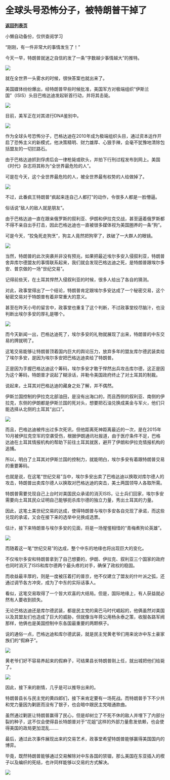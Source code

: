 # 全球头号恐怖分子，被特朗普干掉了

[**返回列表页**](/gzh/政事堂2019)

小懒自动备份，仅供查阅学习

  

“刚刚，有一件非常大的事情发生了！”

  

今天一早，特朗普就迷之自信的发了一条“字数越少事情越大”的推特。  

  

![](https://mmbiz.qpic.cn/mmbiz_png/rxhS23yu8cONrQAPTJ739sT5BPll3UtXia0IRPNuTtHs0YlqHhg2iczpynxN9ocp7QoBWfpBNmdhicibYJ057nQXbg/640?wx_fmt=png)

就在全世界一头雾水的时候，很快答案也就出来了。

  

美国媒体纷纷爆出，经特朗普早些时候批准，美国军方对极端组织“伊斯兰国”（ISIS）头目巴格达迪发起斩首行动，并将其击毙。

  

![](https://mmbiz.qpic.cn/mmbiz_png/qkQTRn2Z9Nwa5gAjorgwhElnF5QKNPQ6iaOsZeNZhGX2tNw5tjFCRxNYC1kicicic0Z5SwSicuCAdqw9NwLVZKiagyVQ/640?wx_fmt=png)

  

目前，美军正在对其进行DNA鉴别中。  

  

![](https://mmbiz.qpic.cn/mmbiz_jpg/rxhS23yu8cONrQAPTJ739sT5BPll3UtXfhIWrcehKA0lZkrrYgPZzszXlEtEYianx4QD0K1v7nZP2J1iaynicXAbA/640?wx_fmt=jpeg)

  

作为全球头号恐怖分子，巴格达迪在2010年成为极端组织头目，通过资本运作开启了恐怖主义的新模式，他决策精明、财力雄厚、心狠手辣，会毫不犹豫地清除包括盟友的一切拦路石。  

  

由于巴格达迪抓到俘虏后会一律枪毙或砍头，并拍下行刑过程发布到网上。美国《时代》杂志将其称为“全世界最危险的人”。

  

可是在今天，这个全世界最危险的人，被全世界最有权势的人给做掉了。

  

![](https://mmbiz.qpic.cn/mmbiz_jpg/rxhS23yu8cONrQAPTJ739sT5BPll3UtXfNMlMDh1zibYuhkPF3jkezpcOStOvjahxZKLQmtPKarw3KvdPriau2vQ/640?wx_fmt=jpeg)

  

不过，此番疯王特朗普“疯起来连自己人都打”的动作，令很多人都是一脸懵逼。

  

俗话说“敌人的敌人就是朋友”。

  

由于巴格达迪一直在跟亲俄罗斯的叙利亚、伊朗和伊拉克交战，甚至逼着俄罗斯都不得不亲自出手打击，因此巴格达迪也一直被很多媒体视为美国圈养的一条“狗”。

  

可是今天，“狡兔死走狗烹”，狗主人竟然把狗宰了，跌破了一大群人的眼镜。

  

![](https://mmbiz.qpic.cn/mmbiz_jpg/rxhS23yu8cONrQAPTJ739sT5BPll3UtXVKxs66PEjDND8zHDXtorB0yrmyMGkm0nVMqTSCaOwlQBjzicsS66PBA/640?wx_fmt=jpeg)

  

当然，特朗普的此次突袭并非没有预兆，如果把最近埃尔多安入侵叙利亚，特朗普舍弃库尔德盟友的事情联系起来，我们就会发现巴格达迪之死，是特朗普跟埃尔多安、普京做的一场“世纪交易”。

  

记得前些天，在土耳其悍然入侵叙利亚的时候，很多人给出了各自的猜测。

  

对此，政事堂得出了一个结论，特朗普肯定跟埃尔多安达成了一个秘密交易，这个秘密交易对于特朗普有着非常重大的意义。

  

甚至在昨天小号的留言中，政事堂也重复了这个判断，不过政事堂绞尽脑汁，也没判断出埃尔多安的厚礼是哪个。

  

![](https://mmbiz.qpic.cn/mmbiz_png/rxhS23yu8cONrQAPTJ739sT5BPll3UtXRrqPpSl2CcMpzWqFSNQhtmYGh2fwficMT4ako5kibqlekpL8WKwejyaQ/640?wx_fmt=png)

  

而今天新闻一出，巴格达迪死了，埃尔多安的礼物就展现了出来，特朗普的中东交易的牌就明了。

  

这笔交易能够让特朗普顶着国内巨大的舆论压力，放弃多年的盟友库尔德武装卖给了埃尔多安，是因为埃尔多安把巴格达迪卖给了特朗普。

  

正是因为手握巴格达迪这个筹码，埃尔多安才敢于悍然出兵攻击库尔德，这正是因为这个筹码，特朗普才说起了糊涂话，并勒令美国政府终止了对土耳其的制裁。

  

说起来，土耳其对巴格达迪的藏身之处了解，并不偶然。

  

伊斯兰国控制的伊拉克北部油田，是没有出海口的，而且西侧的叙利亚、南侧的伊拉克，东侧的伊朗都是伊斯兰国的死对头，想要把石油兑换成美金与军火，他们只能选择从北侧的土耳其“出口”。

  

![](https://mmbiz.qpic.cn/mmbiz_png/rxhS23yu8cONrQAPTJ739sT5BPll3UtXEpicd91NHSuD7jyVp6Via1HIDC1PIdEqiaiaFGPBNKD14sXCUd2vxW2FWw/640?wx_fmt=png)

  

而且，巴格达迪被传出过多次死讯，但他距离死神距离最近的一次，是在2015年10月被伊拉克空军的空袭受伤，根据伊朗通讯社报道，由于医疗条件不足，巴格达迪在土耳其情报机构的帮助下前往土耳其就医，避开了伊朗和伊拉克情报机构的追捕。  

  

所以，明白了土耳其对伊斯兰国的控制力，就能明白，埃尔多安有着跟特朗普交易的重要筹码。

  

也就是说，在这笔“世纪交易”当中，埃尔多安出卖了巴格达迪以换取对库尔德人的攻击，特朗普出卖库尔德人以换取对巴格达迪的突击，美土两国领导人各取所需。

  

特朗普需要兑现自己上台时对美国民众承诺的消灭ISIS，让士兵们回家，埃尔多安需要向土耳其民众证明自己能够扼杀库尔德的独立力量，秀出土耳其的力量。  

  

因此，这笔土美世纪交易的达成，使得特朗普与埃尔多安各自兑现了承诺，而这些兑现的承诺，又会在接下来的选举中兑换成选票。

  

估计，接下来特朗普与埃尔多安的见面，将是一场惺惺相惜的“青梅煮狗论英雄”。  

  

![](https://mmbiz.qpic.cn/mmbiz_jpg/rxhS23yu8cONrQAPTJ739sT5BPll3UtXia7UicHL0UN9DrqIojJBM5u6DcesHxJBWxHF7NMOWRBzgSkZN8vmicspA/640?wx_fmt=jpeg)

  

而随着这一笔“世纪交易”的达成，整个中东的地缘也将出现巨大的变化。  

  

不仅埃尔多安和特朗普拿到了自己想要的，伊朗、伊拉克、叙利亚三个国家的政府也同时消灭了ISIS和库尔德两个最头疼的对手，确保了政权的稳固。

  

而收益最丰厚的，则是一度被压着打的普京，他不仅建立了盟友的什叶派之弧，还通过调节各方冲突，成为了中东的实际话事人。

  

看似，这笔交易取得了一个皆大欢喜的大结局。但是，国际地缘上，有人获益就必然有人要收到损失。

  

无论巴格达迪还是库尔德武装，都是民主党的奥巴马时代崛起的，他俩虽然对美国以及其盟友们也造成了巨大的威胁，但就像当年蒋公用杨永泰之策，收服各路军阀那样，他俩也是美国控制中东各国最重要的两颗棋子。

  

说的通俗一点，巴格达迪和库尔德武装，就是民主党黄老爷们用来讹诈中东土豪家族们的“假麻子”。  

  

![](https://mmbiz.qpic.cn/mmbiz_png/rxhS23yu8cONrQAPTJ739sT5BPll3UtXd3b7yu8yM5VFiazMicngbTn4ZB8cOjt4wfC7hfblRWiaotGarmL4hpQrw/640?wx_fmt=png)

  

黄老爷们好不容易养起来的假麻子，可结果县长特朗普刚上任，就出城把他们给毙了。  

  

![](https://mmbiz.qpic.cn/mmbiz_png/rxhS23yu8cONrQAPTJ739sT5BPll3UtXPiaNB03I6XGqibvPn9etsfrRVNLVsBE9lI6TgWibxVplvhZkNYanLAnpw/640?wx_fmt=png)

  

因此，接下来的剧情，几乎是可以推导出来的。

  

特朗普县长与民主党的黄四郎们，接下来肯定要有一场死战。而特朗普手下不少共和党力量因为剿匪而没有了银子，也会暗中跟民主党暗通款曲。

  

虽然通过剿匪让特朗普赢得了民心，但是却树立了不死不休的敌人并埋下了内部分裂的种子，这不仅会使得县长特朗普对于“花姐”这样的外部力量愈发依赖，也会使得美国的政局更加混乱.......

  

最后，通过此次事件展现出来的交易艺术，政事堂希望特朗普能够赢得美国国内的博弈。

  

毕竟，既然特朗普能够通过交易解除对中东各国的禁锢，那么美国在东亚插入的楔子以及编织的死结，也许同样能够以交易的方式解决。

  

![](https://mmbiz.qpic.cn/mmbiz_jpg/rxhS23yu8cPp0iaKAfe0ZsWfgGcY72o9Nror8TicrtnlDsqzY7y4Kum4fM3X0FMEGlbvm9HvZUiaETSnLt4DHNLbQ/640?wx_fmt=jpeg)

